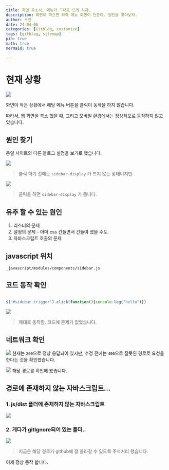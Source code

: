 ```yaml
---
title: 화면 축소시, 메뉴가 그대로 뜨게 하자.
description: 화면이 작으면 좌측 메뉴 화면이 안뜬다. 원인을 찾아보자.
author: 우진
date: 24-04-06
categories: [Gitblog, customize]
tags: [gitblog, sitemap]
pin: true
math: true
mermaid: true

---
```


# 현재 상황
![](https://jwjinn.github.io/assets/img/gitblog/2024-04-06-17-54-57.png)

화면이 작은 상황에서 해당 메뉴 버튼을 클릭이 동작을 하지 않습니다.

따라서, 웹 화면을 축소 했을 때, 그리고 모바일 환경에서는 정상적으로 동작하지 않고 있습니다.

## 원인 찾기
동일 사이트의 다른 블로그 설정을 보기로 했습니다.

![](https://jwjinn.github.io/assets/img/gitblog/2024-04-06-17-57-58.png)
> 클릭 하기 전에는 `sidebar-display` 가 뜨지 않는 상태이지만.

![](https://jwjinn.github.io/assets/img/gitblog/2024-04-06-17-57-25.png)
> 클릭을 하면 `sidebar-display` 가 뜹니다.

## 유추 할 수 있는 원인

1. 리스너의 문제
2. 설정의 문제 - 아마 css 건들면서 건들여 졌을 수도.
3. 자바스크립트 호출의 문제


## javascript 위치

`_javascript/modules/components/sidebar.js`


## 코드 동작 확인
```javascript

$("#sidebar-trigger").click(function(){console.log("hello")})
```
![](https://jwjinn.github.io/assets/img/gitblog/2024-04-06-18-20-29.png)

> 제대로 동작함. 코드에 문제가 없었습니다.

## 네트워크 확인
![](https://jwjinn.github.io/assets/img/gitblog/2024-04-06-18-32-29.png)
현재는 `200`으로 정상 응답되어 있지만, 수정 전에는 `400`으로 잘못된 경로로 요청을 한다는 것을 확인했습니다.

![](https://jwjinn.github.io/assets/img/gitblog/2024-04-06-18-35-43.png)
해당 경로를 확인해 봤습니다.

## 경로에 존재하지 않는 자바스크립트...

### 1. js/dist 폴더에 존재하지 않는 자바스크립트
![](https://jwjinn.github.io/assets/img/gitblog/2024-04-06-18-36-26.png)

### 2. 게다가 gitIgnore되어 있는 폴더..
![](https://jwjinn.github.io/assets/img/gitblog/2024-04-06-18-37-22.png)
> 지금은 해당 경로가 github에 잘 올라갈 수 있도록 주석처리 했습니다.

이제 정상 동작 합니다.